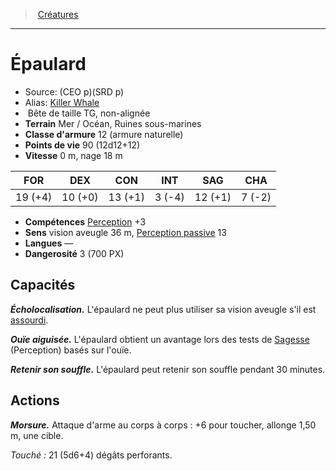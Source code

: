﻿> [Créatures](hd_monsters.md)

---

# Épaulard

- Source: (CEO p)(SRD p)
- Alias: [Killer Whale](srd_monsters_killer_whale.md)
-  Bête de taille TG, non-alignée
- **Terrain** Mer / Océan, Ruines sous-marines
- **Classe d'armure** 12 (armure naturelle)
- **Points de vie** 90 (12d12+12)
- **Vitesse** 0 m, nage 18 m

|FOR|DEX|CON|INT|SAG|CHA|
|---|---|---|---|---|---|
|19 (+4)|10 (+0)|13 (+1)| 3 (-4)|12 (+1)| 7 (-2)|

- **Compétences** [Perception](hd_abilities_wisdom_perception.md) +3
- **Sens** vision aveugle 36 m, [Perception passive](hd_abilities_dexterity_perception_passive.md) 13
- **Langues** —
- **Dangerosité** 3 (700 PX)

## Capacités

**_Écholocalisation._** L'épaulard ne peut plus utiliser sa vision aveugle s'il est [assourdi](hd_conditions_assourdi.md).

**_Ouïe aiguisée._** L'épaulard obtient un avantage lors des tests de [Sagesse](hd_abilities_wisdom.md) (Perception) basés sur l'ouïe.

**_Retenir son souffle._** L'épaulard peut retenir son souffle pendant 30 minutes.

## Actions

**_Morsure._** Attaque d'arme au corps à corps : +6 pour toucher, allonge 1,50 m, une cible.

_Touché :_ 21 (5d6+4) dégâts perforants.

